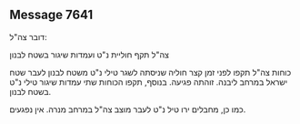## Message 7641

דובר צה"ל:

צה"ל תקף חוליית נ"ט ועמדות שיגור בשטח לבנון

כוחות צה"ל תקפו לפני זמן קצר חוליה שניסתה לשגר טילי נ"ט משטח לבנון לעבר שטח ישראל במרחב ליבנה. זוהתה פגיעה. בנוסף, תקפו הכוחות שתי עמדות שיגור טילי נ"ט בשטח לבנון.

כמו כן, מחבלים ירו טיל נ"ט לעבר מוצב צה"ל במרחב מנרה. אין נפגעים.

